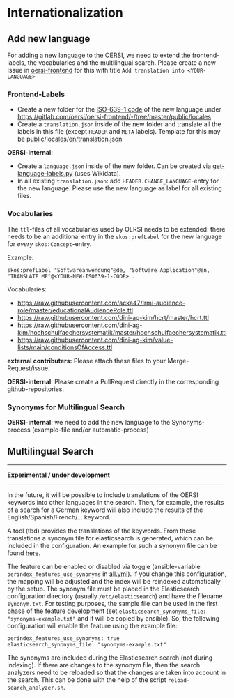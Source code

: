 # Internationalization

## Add new language

For adding a new language to the OERSI, we need to extend the frontend-labels, the vocabularies and the multilingual search. Please create a new Issue in [oersi-frontend](https://gitlab.com/oersi/oersi-frontend/-/issues/new?issuable_template=add-translation) for this with title `Add translation into <YOUR-LANGUAGE>`

### Frontend-Labels

* Create a new folder for the [ISO-639-1 code](https://en.wikipedia.org/wiki/List_of_ISO_639-1_codes) of the new language under https://gitlab.com/oersi/oersi-frontend/-/tree/master/public/locales
* Create a `translation.json` inside of the new folder and translate all the labels in this file (except `HEADER` and `META` labels). Template for this may be [public/locales/en/translation.json](https://gitlab.com/oersi/oersi-frontend/-/blob/master/public/locales/en/translation.json)

**OERSI-internal**:
* Create a `language.json` inside of the new folder. Can be created via [get-language-labels.py](../tools/scripts/get-language-labels.py) (uses Wikidata).
* In all existing `translation.json`: add `HEADER.CHANGE_LANGUAGE`-entry for the new language. Please use the new language as label for all existing files.

### Vocabularies

The `ttl`-files of all vocabularies used by OERSI needs to be extended: there needs to be an additional entry in the `skos:prefLabel` for the new language for _every_ `skos:Concept`-entry.

Example:
```
skos:prefLabel "Softwareanwendung"@de, "Software Application"@en, "TRANSLATE ME"@<YOUR-NEW-ISO639-1-CODE> .
```

Vocabularies:
* https://raw.githubusercontent.com/acka47/lrmi-audience-role/master/educationalAudienceRole.ttl
* https://raw.githubusercontent.com/dini-ag-kim/hcrt/master/hcrt.ttl
* https://raw.githubusercontent.com/dini-ag-kim/hochschulfaechersystematik/master/hochschulfaechersystematik.ttl
* https://raw.githubusercontent.com/dini-ag-kim/value-lists/main/conditionsOfAccess.ttl

**external contributers:** Please attach these files to your Merge-Request/issue.

**OERSI-internal**: Please create a PullRequest directly in the corresponding github-repositories.

### Synonyms for Multilingual Search

**OERSI-internal**: we need to add the new language to the Synonyms-process (example-file and/or automatic-process)

## Multilingual Search

---

**Experimental / under development**

---

In the future, it will be possible to include translations of the OERSI keywords into other languages in the search. Then, for example, the results of a search for a German keyword will also include the results of the English/Spanish/French/... keyword.

A tool (tbd) provides the translations of the keywords. From these translations a synonym file for elasticsearch is generated, which can be included in the configuration. An example for such a synonym file can be found [here](../ansible/roles/elasticsearch/files/synonyms-example.txt).

The feature can be enabled or disabled via toggle (ansible-variable `oerindex_features_use_synonyms` in [all.yml](../ansible/group_vars/all.yml)). If you change this configuration, the mapping will be adjusted and the index will be reindexed automatically by the setup. The synonym file must be placed in the Elasticsearch configuration directory (usually `/etc/elasticsearch`) and have the filename `synonym.txt`. For testing purposes, the sample file can be used in the first phase of the feature development (set `elasticsearch_synonyms_file: "synonyms-example.txt"` and it will be copied by ansible). So, the following configuration will enable the feature using the example file:

```
oerindex_features_use_synonyms: true
elasticsearch_synonyms_file: "synonyms-example.txt"
```

The synonyms are included during the Elasticsearch search (not during indexing). If there are changes to the synonym file, then the search analyzers need to be reloaded so that the changes are taken into account in the search. This can be done with the help of the script `reload-search_analyzer.sh`.
